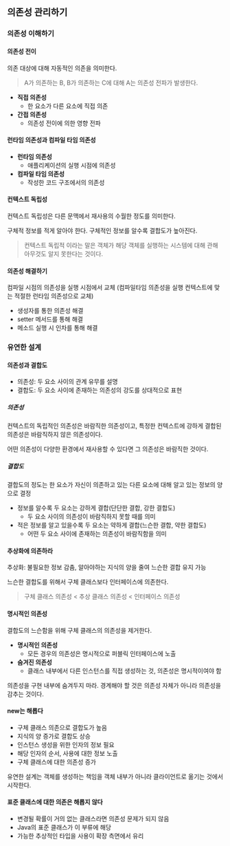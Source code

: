 ## 의존성 관리하기

### 의존성 이해하기

#### 의존성 전이

의존 대상에 대해 자동적인 의존을 의미한다.

> A가 의존하는 B, B가 의존하는 C에 대해 A는 의존성 전파가 발생한다.

- **직접 의존성**
  - 한 요소가 다른 요소에 직접 의존
- **간접 의존성**
  - 의존성 전이에 의한 영향 전파

#### 런타임 의존성과 컴파일 타임 의존성

- **런타임 의존성**
  - 애플리케이션의 실행 시점에 의존성
- **컴파일 타임 의존성**
  - 작성한 코드 구조에서의 의존성

#### 컨텍스트 독립성

컨텍스트 독립성은 다른 문맥에서 재사용의 수월한 정도를 의미한다.

구체적 정보를 적게 알아야 한다. 구체적인 정보를 알수록 결합도가 높아진다.

> 컨텍스트 독립적 이라는 말은 객체가 해당 객체를 실행하는 시스템에 대해 관해 아무것도 알지 못한다는 것이다.

#### 의존성 해결하기

컴파일 시점의 의존성을 실행 시점에서 교체 (컴파일타임 의존성을 실행 컨텍스트에 맞는 적절한 런타임 의존성으로 교체)

- 생성자를 통한 의존성 해결
- setter 메서드를 통해 해결
- 메소드 실행 시 인차를 통해 해결

### 유연한 설계

#### 의존성과 결합도

- 의존성: 두 요소 사이의 관계 유무를 설명
- 결합도: 두 요소 사이에 존재하는 의존성의 강도를 상대적으로 표현

##### 의존성

컨텍스트의 독립적인 의존성은 바람직한 의존성이고, 특정한 컨텍스트에 강하게 결합된 의존성은 바람직하지 않은 의존성이다.

어떤 의존성이 다양한 환경에서 재사용할 수 있다면 그 의존성은 바람직한 것이다.

##### 결합도

결합도의 정도는 한 요소가 자신이 의존하고 있는 다른 요소에 대해 알고 있는 정보의 양으로 결정

- 정보를 알수록 두 요소는 강하게 결합(단단한 결합, 강한 결합도)
  - 두 요소 사이의 의존성이 바람직하지 못할 때를 의미
- 적은 정보를 알고 있을수록 두 요소는 약하게 결합(느슨한 결합, 약한 결합도)
  - 어떤 두 요소 사이에 존재하는 의존성이 바람직함을 의미

#### 추상화에 의존하라

추상화: 불필요한 정보 감춤, 알아야하는 지식의 양을 줄여 느슨한 결합 유지 가능

느슨한 결합도를 위해서 구체 클래스보다 인터페이스에 의존한다.

> 구체 클래스 의존성 < 추상 클래스 의존성 < 인터페이스 의존성

#### 명시적인 의존성

결합도의 느슨함을 위해 구체 클래스의 의존성을 제거한다.

- **명시적인 의존성**
  - 모든 경우의 의존성은 명시적으로 퍼블릭 인터페이스에 노출
- **숨겨진 의존성**
  - 클래스 내부에서 다른 인스턴스를 직접 생성하는 것, 의존성은 명시적이여야 함

의존성을 구현 내부에 숨겨두지 마라. 경계해야 할 것은 의존성 자체가 아니라 의존성을 감추는 것이다.

#### new는 해롭다

- 구체 클래스 의존으로 결합도가 높음
- 지식의 양 증가로 결합도 상승
- 인스턴스 생성을 위한 인자의 정보 필요
- 해당 인자의 순서, 사용에 대한 정보 노출
- 구체 클래스에 대한 의존성 증가

유연한 설계는 객체를 생성하는 책임을 객체 내부가 아니라 클라이언트로 옮기는 것에서 시작한다.

#### 표준 클래스에 대한 의존은 해롭지 않다

- 변경될 확률이 거의 없는 클래스라면 의존성 문제가 되지 않음
- Java의 표준 클래스가 이 부류에 해당
- 가능한 추상적인 타입을 사용이 확장 측면에서 유리
